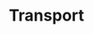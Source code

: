 ---
title: Transport
description: This page contains information about transport services for the Leosian island.
---